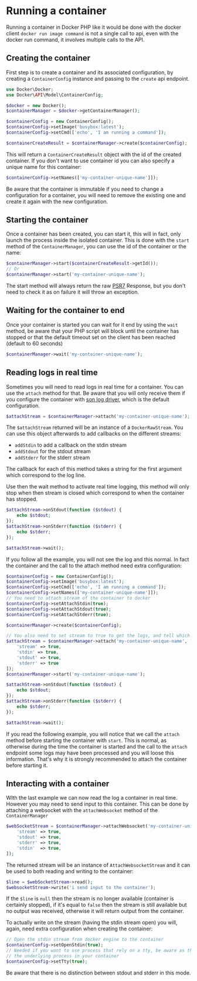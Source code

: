 # Running a container

Running a container in Docker PHP like it would be done with the docker client `docker run image command` is not a
single call to api, even with the docker run command, it involves multiple calls to the API.

## Creating the container

First step is to create a container and its associated configuration, by creating a `ContainerConfig` instance and 
passing to the `create` api endpoint.

```php
use Docker\Docker;                   
use Docker\API\Model\ContainerConfig;

$docker = new Docker();
$containerManager = $docker->getContainerManager();

$containerConfig = new ContainerConfig();
$containerConfig->setImage('busybox:latest');
$containerConfig->setCmd(['echo', 'I am running a command']);

$containerCreateResult = $containerManager->create($containerConfig);
```

This will return a `ContainerCreateResult` object with the id of the created container. If you don't want to use 
container id you can also specify a unique name for this container:

```php
$containerConfig->setNames(['my-container-unique-name']]);
```

Be aware that the container is immutable if you need to change a configuration for a container, you will need to remove
the existing one and create it again with the new configuration.

## Starting the container

Once a container has been created, you can start it, this will in fact, only launch the process inside the isolated 
container. This is done with the `start` method of the `ContainerManager`, you can use the id of the container or the
name:

```php
$containerManager->start($containerCreateResult->getId());
// Or
$containerManager->start('my-container-unique-name');
```

The start method will always return the raw [PSR7](http://www.php-fig.org/psr/psr-7/) Response, but you don't need 
to check it as on failure it will throw an exception.

## Waiting for the container to end

Once your container is started you can wait for it end by using the `wait` method, be aware that your PHP script will
block until the container has stopped or that the default timeout set on the client has been reached (default to 60 
seconds)

```php
$containerManager->wait('my-container-unique-name');
```

## Reading logs in real time

Sometimes you will need to read logs in real time for a container. You can use the `attach` method for that. 
Be aware that you will only receive them if you configure the container with 
[son log driver](https://docs.docker.com/engine/reference/logging/overview/), which is the default configuration.

```php
$attachStream = $containerManager->attach('my-container-unique-name');
```

The `$attachStream` returned will be an instance of a `DockerRawStream`. You can use this object afterwards to add 
callbacks on the different streams:

 * `addStdin` to add a callback on the stdin stream
 * `addStdout` for the stdout stream
 * `addStderr` for the stderr stream

The callback for each of this method takes a string for the first argument which correspond to the log line. 

Use then the wait method to activate real time logging, this method will only stop when then stream is closed which
correspond to when the container has stopped.

```php
$attachStream->onStdout(function ($stdout) {
    echo $stdout;
});
$attachStream->onStderr(function ($stderr) {
    echo $stderr;
});

$attachStream->wait();
```

If you follow all the example, you will not see the log and this normal. In fact the container and the call to the attach
method need extra configuration:

```php
$containerConfig = new ContainerConfig();
$containerConfig->setImage('busybox:latest');
$containerConfig->setCmd(['echo', 'I am running a command']);
$containerConfig->setNames(['my-container-unique-name']]);
// You need to attach stream of the container to docker
$containerConfig->setAttachStdin(true);
$containerConfig->setAttachStdout(true);
$containerConfig->setAttachStderr(true);

$containerManager->create($containerConfig);

// You also need to set stream to true to get the logs, and tell which stream you want to attach
$attachStream = $containerManager->attach('my-container-unique-name', [
    'stream' => true,
    'stdin' => true,
    'stdout' => true,
    'stderr' => true
]);
$containerManager->start('my-container-unique-name');

$attachStream->onStdout(function ($stdout) {
    echo $stdout;
});
$attachStream->onStderr(function ($stderr) {
    echo $stderr;
});

$attachStream->wait();
```

If you read the following example, you will notice that we call the `attach` method before starting the container with
`start`. This is normal, as otherwise during the time the container is started and the call to the `attach` endpoint
some logs may have been processed and you will loose this information. That's why it is strongly recommended to attach 
the container before starting it.

## Interacting with a container

WIth the last example we can now read the log a container in real time. However you may need to send input to this 
container. This can be done by attaching a websocket with the `attachWebsocket` method of the `ContainerManager`

```php
$webSocketStream = $containerManager->attachWebsocket('my-container-unique-name', [
    'stream' => true,
    'stdout' => true,
    'stderr' => true,
    'stdin'  => true,
]);
```

The returned stream will be an instance of `AttachWebsocketStream` and it can be used to both reading and writing to
the container:

```php
$line = $webSocketStream->read();
$websocketStream->write('i send input to the container');
```

If the `$line` is `null` then the stream is no longer available (container is certainly stopped), if it's equal to 
`false` then the stream is still available but no output was received, otherwise it will return output from the container.

To actually write on the stream (having the stdin stream open) you will, again, need extra configuration when creating
the container:

```php
// Open the stdin stream from docker engine to the container
$containerConfig->setOpenStdin(true);
// Needed if you want to use process that rely on a tty, be aware as there is, in fact, no tty this may cause bug to
// the underlying process in your container
$containerConfig->setTty(true);
```

Be aware that there is no distinction between stdout and stderr in this mode.
